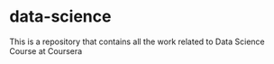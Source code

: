 # data-science
This is a repository that contains all the work related to Data Science Course at Coursera
